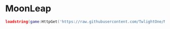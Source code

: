 # MoonLeap

```lua
loadstring(game:HttpGet('https://raw.githubusercontent.com/TwlightOne/MoonLeap/main/KeyMoonLeap.txt'))()
```
